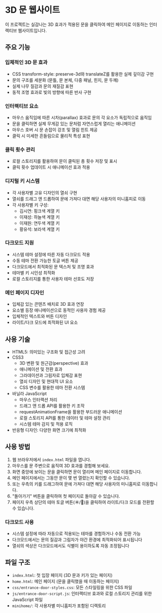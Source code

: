 # 3D 문 웹사이트

이 프로젝트는 실감나는 3D 효과가 적용된 문을 클릭하여 메인 페이지로 이동하는 인터랙티브 웹사이트입니다.

## 주요 기능

### 입체적인 3D 문 효과
- CSS transform-style: preserve-3d와 translateZ를 활용한 실제 깊이감 구현
- 문의 구조를 세분화 (문틀, 문 본체, 다중 패널, 힌지, 문 두께)
- 실제 나무 질감과 문의 재질감 표현
- 동적 조명 효과로 빛의 방향에 따른 반사 구현

### 인터랙티브 요소
- 마우스 움직임에 따른 시차(parallax) 효과로 문의 각 요소가 독립적으로 움직임
- 문을 클릭하면 실제 무게감 있는 문처럼 자연스럽게 열리는 애니메이션
- 마우스 호버 시 문 손잡이 강조 및 열림 힌트 제공
- 클릭 시 미세한 흔들림으로 물리적 특성 표현

### 클릭 횟수 관리
- 로컬 스토리지를 활용하여 문이 클릭된 총 횟수 저장 및 표시
- 클릭 횟수 업데이트 시 애니메이션 효과 적용

### 디지털 키 시스템
- 각 사용자별 고유 디자인의 열쇠 구현
- 열쇠를 드래그 앤 드롭하여 문에 가져다 대면 해당 사용자의 미니홈피로 이동
- 각 사용자별 키 구성:
  - 김시연: 핑크색 계열 키
  - 이재성: 하늘색 계열 키
  - 이재원: 연두색 계열 키
  - 황유석: 보라색 계열 키

### 다크모드 지원
- 시스템 테마 설정에 따른 자동 다크모드 적용
- 수동 테마 전환 가능한 토글 버튼 제공
- 다크모드에서 최적화된 문 텍스처 및 조명 효과
- 테마별 키 시인성 최적화
- 로컬 스토리지를 통한 사용자 테마 선호도 저장

### 메인 페이지 디자인
- 입체감 있는 콘텐츠 배치로 3D 효과 연장
- 요소별 등장 애니메이션으로 동적인 사용자 경험 제공
- 입체적인 텍스트와 버튼 디자인
- 라이트/다크 모드에 최적화된 UI 요소

## 사용 기술

- HTML5: 의미있는 구조화 및 접근성 고려
- CSS3
  - 3D 변환 및 원근감(perspective) 효과
  - 애니메이션 및 전환 효과
  - 그라데이션과 그림자로 입체감 표현
  - 열쇠 디자인 및 현대적 UI 요소
  - CSS 변수를 활용한 테마 전환 시스템
- 바닐라 JavaScript
  - 마우스 인터랙션 처리
  - 드래그 앤 드롭 API를 활용한 키 조작
  - requestAnimationFrame을 활용한 부드러운 애니메이션
  - 로컬 스토리지 API를 통한 데이터 및 테마 설정 관리
  - 시스템 테마 감지 및 적용 로직
- 반응형 디자인: 다양한 화면 크기에 최적화

## 사용 방법

1. 웹 브라우저에서 `index.html` 파일을 엽니다.
2. 마우스를 문 주변으로 움직여 3D 효과를 경험해 보세요.
3. 화면 중앙에 보이는 문을 클릭하면 문이 열리며 메인 페이지로 이동합니다.
4. 메인 페이지에서는 그동안 문이 몇 번 열렸는지 확인할 수 있습니다.
5. 또는 우측의 키를 드래그하여 문에 가져다 대면 해당 사용자의 미니홈피로 이동합니다.
6. "돌아가기" 버튼을 클릭하여 첫 페이지로 돌아갈 수 있습니다.
7. 페이지 우측 상단의 테마 토글 버튼(☀️/🌙)을 클릭하여 라이트/다크 모드를 전환할 수 있습니다.

### 다크모드 사용
- 시스템 설정에 따라 자동으로 적용되는 테마를 경험하거나 수동 전환 가능
- 다크모드에서는 문의 질감과 그림자가 야간 환경에 최적화되어 표시됩니다
- 열쇠의 색상은 다크모드에서도 식별이 용이하도록 자동 조정됩니다

## 파일 구조

- `index.html`: 첫 입장 페이지 (3D 문과 키가 있는 페이지)
- `home.html`: 메인 페이지 (문을 클릭했을 때 이동하는 페이지)
- `css/entrance-door-styles.css`: 모든 스타일링을 위한 CSS 파일
- `js/entrance-door-script.js`: 인터랙티브 효과와 로컬 스토리지 관리를 위한 JavaScript 파일
- `minihome/`: 각 사용자별 미니홈피가 포함된 디렉토리 
